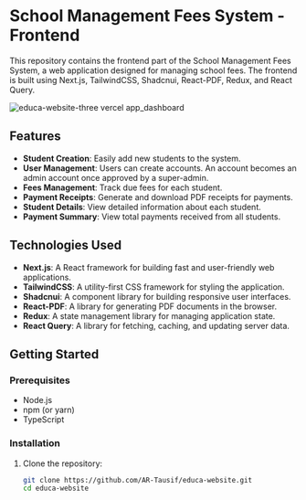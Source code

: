 # School Management Fees System - Frontend

This repository contains the frontend part of the School Management Fees System, a web application designed for managing school fees. The frontend is built using Next.js, TailwindCSS, Shadcnui, React-PDF, Redux, and React Query.

![educa-website-three vercel app_dashboard](https://github.com/user-attachments/assets/a0f19cd1-872c-4485-a611-3dd9ba49de67)

## Features

- **Student Creation**: Easily add new students to the system.
- **User Management**: Users can create accounts. An account becomes an admin account once approved by a super-admin.
- **Fees Management**: Track due fees for each student.
- **Payment Receipts**: Generate and download PDF receipts for payments.
- **Student Details**: View detailed information about each student.
- **Payment Summary**: View total payments received from all students.

## Technologies Used

- **Next.js**: A React framework for building fast and user-friendly web applications.
- **TailwindCSS**: A utility-first CSS framework for styling the application.
- **Shadcnui**: A component library for building responsive user interfaces.
- **React-PDF**: A library for generating PDF documents in the browser.
- **Redux**: A state management library for managing application state.
- **React Query**: A library for fetching, caching, and updating server data.

## Getting Started

### Prerequisites

- Node.js
- npm (or yarn)
- TypeScript

### Installation

1. Clone the repository:
   ```sh
   git clone https://github.com/AR-Tausif/educa-website.git
   cd educa-website

